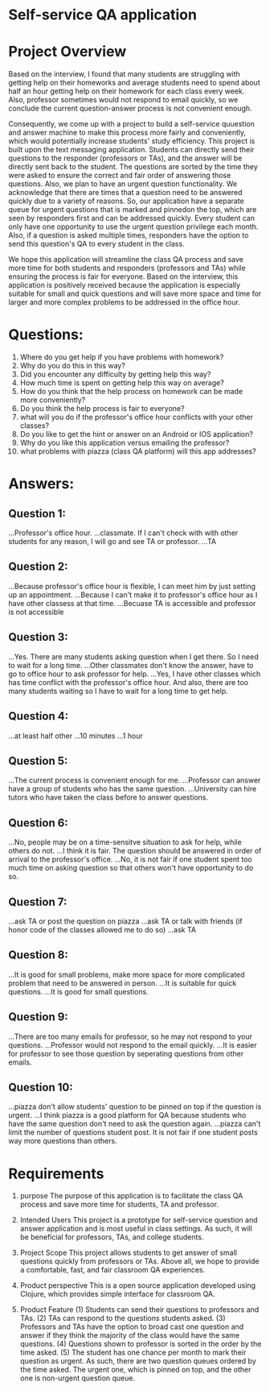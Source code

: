 # Self-service QA application

# Project Overview
Based on the interview, I found that many students are struggling with getting help on their homeworks and average students need to spend
about half an hour getting help on their homework for each class every week. Also, professor sometimes would not respond to email quickly,
so we conclude the current question-answer process is not convenient enough. 

Consequently, we come up with a project to build a self-service quuestion and answer machine to make this process more fairly and conveniently,
which would potentially increase students' study efficiency. This project is built upon the text messaging application. Students can directly 
send their questions to the responder (professors or TAs), and the answer will be directly sent back to the student. The questions are sorted
by the time they were asked to ensure the correct and fair order of answering those questions. Also, we plan to have an urgent question 
functionality. We acknowledge that there are times that a question need to be answered quickly due to a variety of reasons. So, our application
have a separate queue for urgent questions that is marked and pinnedon the top, which are seen by responders first and can be addressed quickly. 
Every student can only have one opportunity to use the urgent question privilege each month. Also, if a question is asked multiple times, responders
have the option to send this question's QA to every student in the class.

We hope this application will streamline the class QA process and save more time for both students and responders (professors and TAs) while ensuring
the process is fair for everyone. Based on the interview, this application is positively received because the application is especially suitable for 
small and quick questions and will save more space and time for larger and more complex problems to be addressed in the office hour.


# Questions:
  1. Where do you get help if you have problems with homework?
  2. Why do you do this in this way?
  3. Did you encounter any difficulty by getting help this way?
  4. How much time is spent on getting help this way on average?
  5. How do you think that the help process on homework can be made more conveniently? 
  6. Do you think the help process is fair to everyone?
  7. what will you do if the professor's office hour conflicts with your other classes?
  8. Do you like to get the hint or answer on an Android or IOS application?
  9. Why do you like this application versus emailing the professor?
  10. what problems with piazza (class QA platform) will this app addresses? 

   
# Answers:

## Question 1: 
...Professor's office hour.
...classmate. If I can't check with with other students for any reason, I will go and see TA or professor.
...TA

## Question 2:
...Because professor's office hour is flexible, I can meet him by just setting up an appointment.
...Because I can't make it to professor's office hour as I have other classess at that time.
...Becuase TA is accessible and professor is not accessible 

## Question 3:
...Yes. There are many students asking question when I get there. So I need to wait for a long time.
...Other classmates don't know the answer, have to go to office hour to ask professor for help.
...Yes, I have other classes which has time conflict with the professor's office hour. And also,
   there are too many students waiting so I have to wait for a long time to get help.

## Question 4:
...at least half other
...10 minutes
...1 hour

## Question 5:
...The current process is convenient enough for me.
...Professor can answer have a group of students who has the same question.
...University can hire tutors who have taken the class before to answer questions.

## Question 6: 
...No, people may be on a time-sensitve situation to ask for help, while others do not.
...I think it is fair. The question should be answered in order of arrival to the professor's office.
...No, it is not fair if one student spent too much time on asking question so that others won't have opportunity to do so.

## Question 7:
...ask TA or post the question on piazza
...ask TA or talk with friends (if honor code of the classes allowed me to do so)
...ask TA 

## Question 8:  
...It is good for small problems, make more space for more complicated problem that need to be answered in person.
...It is suitable for quick questions.
...It is good for small questions.

## Question 9: 
...There are too many emails for professor, so he may not respond to your questions.
...Professor would not respond to the email quickly.
...It is easier for professor to see those question by seperating questions from other emails.

## Question 10:
...piazza don't allow students' question to be pinned on top if the question is urgent. ...I think piazza is a good platform for QA because students who have the same question don't need to ask the question again.
...piazza can't limit the number of questions student post. It is not fair if one student posts way more questions than others.

# Requirements
1. purpose
The purpose of this application is to facilitate the class QA process and save more time for students, TA and professor.

2. Intended Users
This project is a prototype for self-service question and answer application and is most useful in class settings. As such, it will be 
beneficial for professors, TAs, and college students.

3. Project Scope
This project allows students to get answer of small questions quickly from professors or TAs. Above all, we hope to provide a comfortable, fast, and fair classroom QA experiences.

4. Product perspective
This is a open source application developed using Clojure, which provides simple interface for classroom QA.

5. Product Feature
(1) Students can send their questions to professors and TAs.
(2) TAs can respond to the questions students asked.
(3) Professors and TAs have the option to broad cast one question and answer if they think the majority of the class would have the same questions.
(4) Questions shown to professor is sorted in the order by the time asked.
(5) The student has one chance per month to mark their question as urgent. As such, there are two question queues ordered by the time asked. The urgent one, which is pinned on top, and the other one is non-urgent question queue.

